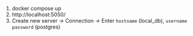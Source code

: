 1. docker compose up
2. http://localhost:5050/
3. Create new server -> Connection -> Enter `hostname` (local_db), `username` `password` (postgres)
